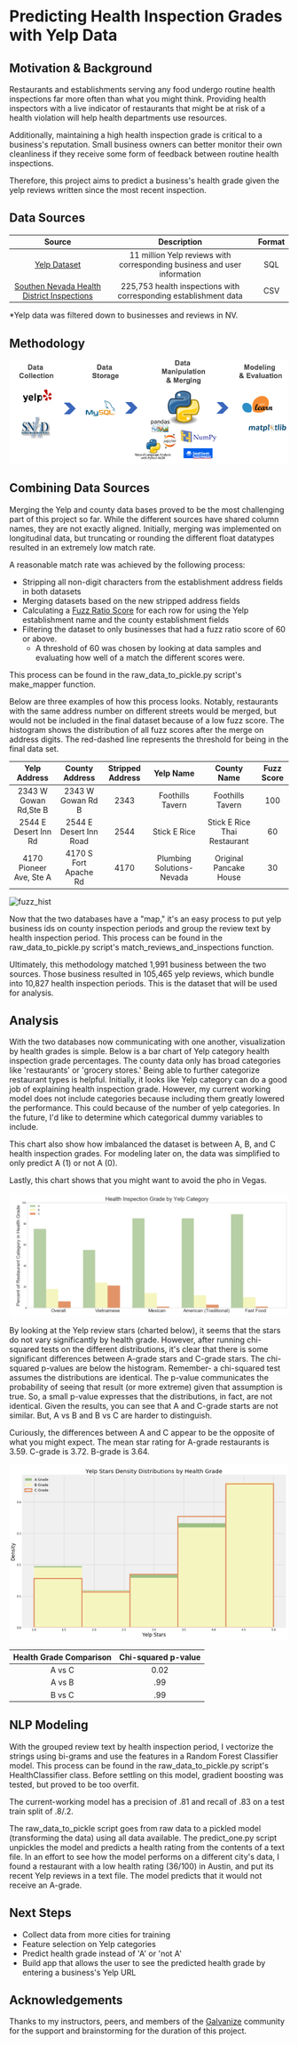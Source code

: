 # Predicting Health Inspection Grades with Yelp Data

## Motivation & Background
Restaurants and establishments serving any food undergo routine health inspections far more often than what you might think. Providing health inspectors with a live indicator of restaurants that might be at risk of a health violation will help health departments use resources.

Additionally, maintaining a high health inspection grade is critical to a business's reputation. Small business owners can better monitor their own cleanliness if they receive some form of feedback between routine health inspections.

Therefore, this project aims to predict a business's health grade given the yelp reviews written since the most recent inspection.


## Data Sources

| Source        | Description           | Format  |
| :-------------: |:-------------:| :-----:|
| [Yelp Dataset](Yelp.com/dataset)     | 11 million Yelp reviews with corresponding business and user information | SQL|
| [Southen Nevada Health District Inspections](http://www.southernnevadahealthdistrict.org/restaurants/inspect-downloads.php)     | 225,753 health inspections with corresponding establishment data      |  CSV  |

*Yelp data was filtered down to businesses and reviews in NV.


## Methodology

![techstack](images/tech_stack.png)

## Combining Data Sources
Merging the Yelp and county data bases proved to be the most challenging part of this project so far. While the different sources have shared column names, they are not exactly aligned. Initially, merging was implemented on longitudinal data, but truncating or rounding the different float datatypes resulted in an extremely low match rate.

A reasonable match rate was achieved by the following process:
- Stripping all non-digit characters from the establishment address fields in both datasets
- Merging datasets based on the new stripped address fields
- Calculating a [Fuzz Ratio Score](http://chairnerd.seatgeek.com/fuzzywuzzy-fuzzy-string-matching-in-python/) for each row for using the Yelp establishment name and the county establishment fields
- Filtering the dataset to only businesses that had a fuzz ratio score of 60 or above.
  - A threshold of 60 was chosen by looking at data samples and evaluating how well of a match the different scores were.

This process can be found in the raw_data_to_pickle.py script's make_mapper function.

Below are three examples of how this process looks. Notably, restaurants with the same address number on different streets would be merged, but would not be included in the final dataset because of a low fuzz score. The histogram shows the distribution of all fuzz scores after the merge on address digits. The red-dashed line represents the threshold for being in the final data set.

| Yelp Address        | County Address   | Stripped Address  | Yelp Name | County Name | Fuzz Score |
| :-------------: |:-------------:| :-----:|:-------------:|:-------------:|:-------------:|
| 2343 W Gowan Rd,Ste B      | 2343 W Gowan Rd B | 2343 | Foothills Tavern | Foothills Tavern | 100|
| 2544 E Desert Inn Rd      | 2544 E Desert Inn Road | 2544 | Stick E Rice | Stick E Rice Thai Restaurant | 60|
| 4170 Pioneer Ave, Ste A      | 4170 S Fort Apache Rd | 4170 | Plumbing Solutions- Nevada | Original Pancake House | 30|

![fuzz_hist](/Users/dspitzfaden/Galvanize/capstone/images/fuzz_hist.png)


Now that the two databases have a "map," it's an easy process to put yelp business ids on county inspection periods and group the review text by health inspection period. This process can be found in the raw_data_to_pickle.py script's match_reviews_and_inspections function.

Ultimately, this methodology matched 1,991 business between the two sources. Those business resulted in 105,465 yelp reviews, which bundle into 10,827 health inspection periods. This is the dataset that will be used for analysis.


## Analysis

With the two databases now communicating with one another, visualization by health grades is simple. Below is a bar chart of Yelp category health inspection grade percentages. The county data only has broad categories like 'restaurants' or 'grocery stores.' Being able to further categorize restaurant types is helpful. Initially, it looks like Yelp category can do a good job of explaining health inspection grade. However, my current working model does not include categories because including them greatly lowered the performance. This could because of the number of yelp categories. In the future, I'd like to determine which categorical dummy variables to include.

 This chart also show how imbalanced the dataset is between A, B, and C health inspection grades. For modeling later on, the data was simplified to only predict A (1) or not A (0).

 Lastly, this chart shows that you might want to avoid the pho in Vegas.

![cat_grades](images/grades_by_cat.png)


By looking at the Yelp review stars (charted below), it seems that the stars do not vary significantly by health grade. However, after running chi-squared tests on the different distributions, it's clear that there is some significant differences between A-grade stars and C-grade stars. The chi-squared p-values are below the histogram. Remember- a chi-squared test assumes the distributions are identical. The p-value communicates the probability of seeing that result (or more extreme) given that assumption is true. So, a small p-value expresses that the distributions, in fact, are not identical. Given the results, you can see that A and C-grade starts are not similar. But, A vs B and B vs C are harder to distinguish.

Curiously, the differences between A and C appear to be the opposite of what you might expect. The mean star rating for A-grade restaurants is 3.59. C-grade is 3.72. B-grade is 3.64.

![stars_hist](images/stars_hist.png)

| Health Grade Comparison        | Chi-squared p-value|
| :-------------: |:-------------:|
|A vs C     | 0.02 |
| A vs B     | .99      |
| B vs C| .99  |


## NLP Modeling
With the grouped review text by health inspection period, I vectorize the strings using bi-grams and use the features in a Random Forest Classifier model. This process can be found in the raw_data_to_pickle.py script's HealthClassifier class. Before settling on this model, gradient boosting was tested, but proved to be too overfit.

The current-working model has a precision of .81 and recall of .83 on a test train split of .8/.2.

The raw_data_to_pickle script goes from raw data to a pickled model (transforming the data) using all data available. The predict_one.py script unpickles the model and predicts a health rating from the contents of a text file. In an effort to see how the model performs on a different city's data, I found a restaurant with a low health rating (36/100) in Austin, and put its recent Yelp reviews in a text file. The model predicts that it would not receive an A-grade.

## Next Steps
- Collect data from more cities for training
- Feature selection on Yelp categories
- Predict health grade instead of 'A' or 'not A'
- Build app that allows the user to see the predicted health grade by entering a business's Yelp URL

## Acknowledgements
Thanks to my instructors, peers, and members of the [Galvanize](https://www.galvanize.com/austin/campus) community for the support and brainstorming for the duration of this project.
